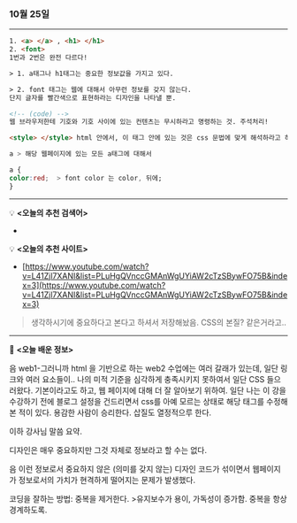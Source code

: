 ### 10월 25일
---


```html
1. <a> </a> , <h1> </h1>
2. <font> 
1번과 2번은 완전 다르다! 

> 1. a태그나 h1태그는 중요한 정보값을 가지고 있다.

> 2. font 태그는 웹에 대해서 아무런 정보를 갖지 않는다.
단지 글자를 빨간색으로 표현하라는 디자인을 나타낼 뿐.

<!-- (code) --> 
웹 브라우저한테 기호와 기호 사이에 있는 컨텐츠는 무시하라고 명령하는 것. 주석처리!

<style> </style> html 안에서, 이 태그 안에 있는 것은 css 문법에 맞게 해석하라고 하는 뜻.

```

```css
a > 해당 웹페이지에 있는 모든 a태그에 대해서 

a { 
color:red;  > font color 는 color, 뒤에; 
}
```

---

<aside>

💡 **<오늘의 추천 검색어>**

</aside>

- 

<aside>

💡 **<오늘의 추천 사이트>**

</aside>

- [https://www.youtube.com/watch?v=L41Zjl7XANI&list=PLuHgQVnccGMAnWgUYiAW2cTzSBywFO75B&index=3](https://www.youtube.com/watch?v=L41Zjl7XANI&list=PLuHgQVnccGMAnWgUYiAW2cTzSBywFO75B&index=3)

>생각하시기에 중요하다고 본다고 하셔서 저장해놨음. CSS의 본질? 같은거라고..

---

<aside>

💬 **<오늘 배운 정보>**

</aside>

음 web1-그러니까 html 을 기반으로 하는 web2 수업에는 여러 갈래가 있는데, 일단 링크와 여러 요소들이.. 나의 미적 기준을 심각하게 충족시키지 못하여서 일단 CSS 들으러왔다. 기본이라고도 하고, 웹 페이지에 대해 더 잘 알아보기 위하여. 일단 나는 이 강을 수강하기 전에 블로그 설정을 건드리면서 css를 아예 모르는 상태로 해당 태그를 수정해본 적이 있다. 용감한 사람이 승리한다. 삽질도 열정적으루 한다. 


이하 강사님 말씀 요약.

디자인은 매우 중요하지만 그것 자체로 정보라고 할 수는 없다.

음 이런 정보로서 중요하지 않은 (의미를 갖지 않는) 디자인 코드가 섞이면서 웹페이지가 정보로서의 가치가 현격하게 떨어지는 문제가 발생했다.

코딩을 잘하는 방법: 중복을 제거한다. >유지보수가 용이, 가독성이 증가함. 중복을 항상 경계하도록. 